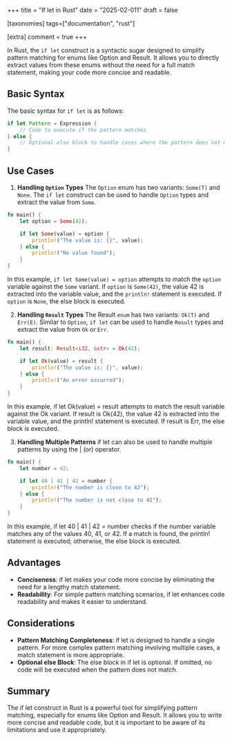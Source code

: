 +++
title = "If let in Rust"
date = "2025-02-011"
draft = false

[taxonomies]
tags=["documentation", "rust"]

[extra]
comment = true
+++

In Rust, the `if let` construct is a syntactic sugar designed to simplify pattern matching for enums like Option and Result. It allows you to directly extract values from these enums without the need for a full match statement, making your code more concise and readable.

## Basic Syntax

The basic syntax for `if let` is as follows:

```rust
if let Pattern = Expression {
    // Code to execute if the pattern matches
} else {
    // Optional else block to handle cases where the pattern does not match
}
```

## Use Cases

1. **Handling `Option` Types**
   The `Option` enum has two variants: `Some(T)` and `None`. The `if let` construct can be used to handle `Option` types and extract the value from `Some`.

```rust
fn main() {
    let option = Some(42);

    if let Some(value) = option {
        println!("The value is: {}", value);
    } else {
        println!("No value found");
    }
}
```

In this example, `if let Some(value) = option` attempts to match the `option` variable against the `Some` variant. If `option` is `Some(42)`, the value 42 is extracted into the variable value, and the `println!` statement is executed. If `option` is `None`, the else block is executed.

2. **Handling `Result` Types**
   The Result `enum` has two variants: `Ok(T)` and `Err(E)`. Similar to `Option`, `if let` can be used to handle `Result` types and extract the value from `Ok` or `Err`.

```rust
fn main() {
    let result: Result<i32, &str> = Ok(42);

    if let Ok(value) = result {
        println!("The value is: {}", value);
    } else {
        println!("An error occurred");
    }
}
```

In this example, if let Ok(value) = result attempts to match the result variable against the Ok variant. If result is Ok(42), the value 42 is extracted into the variable value, and the println! statement is executed. If result is Err, the else block is executed.

3. **Handling Multiple Patterns**
   if let can also be used to handle multiple patterns by using the | (or) operator.

```rust
fn main() {
    let number = 42;

    if let 40 | 41 | 42 = number {
        println!("The number is close to 42");
    } else {
        println!("The number is not close to 42");
    }
}
```

In this example, if let 40 | 41 | 42 = number checks if the number variable matches any of the values 40, 41, or 42. If a match is found, the println! statement is executed; otherwise, the else block is executed.

## Advantages

- **Conciseness**: if let makes your code more concise by eliminating the need for a lengthy match statement.
- **Readability**: For simple pattern matching scenarios, if let enhances code readability and makes it easier to understand.

## Considerations

- **Pattern Matching Completeness**: if let is designed to handle a single pattern. For more complex pattern matching involving multiple cases, a match statement is more appropriate.
- **Optional else Block**: The else block in if let is optional. If omitted, no code will be executed when the pattern does not match.

## Summary

The if let construct in Rust is a powerful tool for simplifying pattern matching, especially for enums like Option and Result. It allows you to write more concise and readable code, but it is important to be aware of its limitations and use it appropriately.
